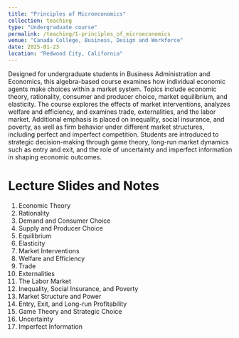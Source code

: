 ```yaml
---
title: "Principles of Microeconomics"
collection: teaching
type: "Undergraduate course"
permalink: /teaching/1-principles_of_microeconomics
venue: "Canada College, Business, Design and Workforce"
date: 2025-01-23
location: "Redwood City, California"
---
```


Designed for undergraduate students in Business Administration and Economics, this algebra-based course examines how individual economic agents make choices within a market system. Topics include economic theory, rationality, consumer and producer choice, market equilibrium, and elasticity. The course explores the effects of market interventions, analyzes welfare and efficiency, and examines trade, externalities, and the labor market. Additional emphasis is placed on inequality, social insurance, and poverty, as well as firm behavior under different market structures, including perfect and imperfect competition. Students are introduced to strategic decision-making through game theory, long-run market dynamics such as entry and exit, and the role of uncertainty and imperfect information in shaping economic outcomes.

Lecture Slides and Notes
======
1. Economic Theory
2. Rationality
3. Demand and Consumer Choice
4. Supply and Producer Choice
5. Equilibrium
6. Elasticity
7. Market Interventions
8. Welfare and Efficiency
9. Trade
10. Externalities
11. The Labor Market
12. Inequality, Social Insurance, and Poverty
13. Market Structure and Power
14. Entry, Exit, and Long-run Profitability
15. Game Theory and Strategic Choice
16. Uncertainty
17. Imperfect Information

